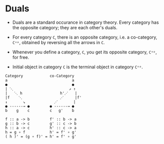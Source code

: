 # Duals

* Duals are a standard occurance in category theory. Every category has the opposite category; they are each other's duals.

* For every category `C`, there is an opposite category, i.e. a co-category, `Cᵒᵖ`, obtained by reversing all the arrows in `C`.

* Whenever you define a category, `C`, you get its opposite category, `Cᵒᵖ`, for free.

* Initial object in category `C` is the terminal object in category `Cᵒᵖ`.




```
Category            co-Category
a                             a
●                             ●
| ⋱                         ↗ ↑
|   ⋱ h                 h'⋰   |
|f    ⋱                 ⋰     |f'
↓       ↘             ⋰       |
● ------→ ●         ● ------→ ●
b    g    c         c   g'    b

f :: a -> b         f' :: b -> a
g :: b -> c         g' :: c -> b
h :: a -> c         h' :: c -> a
h = g ∘ f           h' = f' ∘ g'
( h )' = (g ∘ f)' = h' = f' ∘ g'

```
